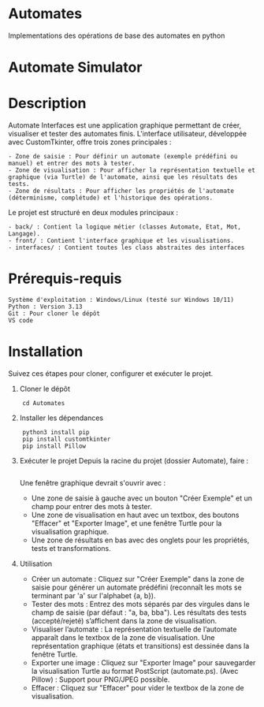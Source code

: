 # Automates
Implementations des opérations de base des automates en python

# Automate Simulator

# Description
Automate Interfaces est une application graphique permettant de créer, visualiser et tester des automates finis. L'interface utilisateur, développée avec CustomTkinter, offre trois zones principales :

    - Zone de saisie : Pour définir un automate (exemple prédéfini ou manuel) et entrer des mots à tester.
    - Zone de visualisation : Pour afficher la représentation textuelle et graphique (via Turtle) de l'automate, ainsi que les résultats des tests.
    - Zone de résultats : Pour afficher les propriétés de l'automate (déterminisme, complétude) et l'historique des opérations.

Le projet est structuré en deux modules principaux :

    - back/ : Contient la logique métier (classes Automate, Etat, Mot, Langage).
    - front/ : Contient l'interface graphique et les visualisations.
    - interfaces/ : Contient toutes les class abstraites des interfaces

# Prérequis-requis
    Système d'exploitation : Windows/Linux (testé sur Windows 10/11)
    Python : Version 3.13
    Git : Pour cloner le dépôt
    VS code

# Installation
Suivez ces étapes pour cloner, configurer et exécuter le projet.

1. Cloner le dépôt
```git clone https://github.com/InputOutputStream/Automates.git
    cd Automates
```

2. Installer les dépendances

``` sudo apt install python3
    python3 install pip
    pip install customtkinter
    pip install Pillow
```
3. Exécuter le projet
    Depuis la racine du projet (dossier Automate), faire :
    ```    python3 main.py
    ```
    Une fenêtre graphique devrait s'ouvrir avec :

    - Une zone de saisie à gauche avec un bouton "Créer Exemple" et un champ pour entrer des mots à tester.
    - Une zone de visualisation en haut avec un textbox, des boutons "Effacer" et "Exporter Image", et une fenêtre Turtle pour la visualisation graphique.
    - Une zone de résultats en bas avec des onglets pour les propriétés, tests et transformations.

5. Utilisation
    * Créer un automate :
        Cliquez sur "Créer Exemple" dans la zone de saisie pour générer un automate prédéfini (reconnaît les mots se terminant par 'a' sur l'alphabet {a, b}).
    * Tester des mots :
        Entrez des mots séparés par des virgules dans le champ de saisie (par défaut : "a, ba, bba").
        Les résultats des tests (accepté/rejeté) s’affichent dans la zone de visualisation.
    * Visualiser l’automate :
        La représentation textuelle de l’automate apparaît dans le textbox de la zone de visualisation.
        Une représentation graphique (états et transitions) est dessinée dans la fenêtre Turtle.
    * Exporter une image :
        Cliquez sur "Exporter Image" pour sauvegarder la visualisation Turtle au format PostScript (automate.ps).
        (Avec Pillow) : Support pour PNG/JPEG possible.
    * Effacer :
        Cliquez sur "Effacer" pour vider le textbox de la zone de visualisation.

